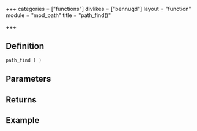 +++
categories = ["functions"]
divlikes = ["bennugd"]
layout = "function"
module = "mod_path"
title = "path_find()"

+++

## Definition

    path_find ( )

## Parameters

## Returns

## Example
